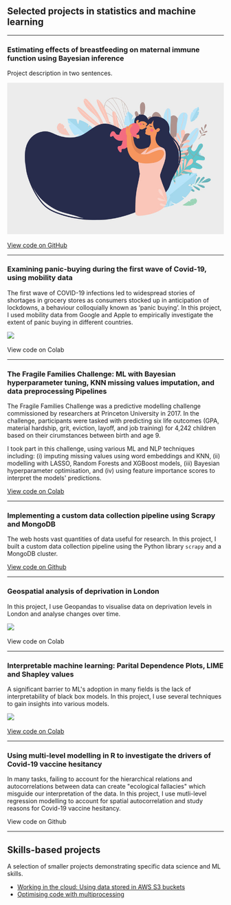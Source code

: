 ## Selected projects in statistics and machine learning

---

### Estimating effects of breastfeeding on maternal immune function using Bayesian inference

Project description in two sentences. 

<img src="images/clipart_FB.jpg?raw=true" />

[View code on GitHub](https://github.com/carmenhove/sphs)

---

### Examining panic-buying during the first wave of Covid-19, using mobility data
The first wave of COVID-19 infections led to widespread stories of shortages in grocery stores as consumers stocked up in anticipation of lockdowns, a behaviour colloquially known as ‘panic buying’. In this project, I used mobility data from Google and Apple to empirically investigate the extent of panic buying in different countries.

<img src="images/mobility.png?raw=true" />

View code on Colab

---

### The Fragile Families Challenge: ML with Bayesian hyperparameter tuning, KNN missing values imputation, and data preprocessing Pipelines
The Fragile Families Challenge was a predictive modelling challenge commissioned by researchers at Princeton University in 2017. In the challenge, participants were tasked with predicting six life outcomes (GPA, material hardship, grit, eviction, layoff, and job training) for 4,242 children based on their cirumstances between birth and age 9. 

I took part in this challenge, using various ML and NLP techniques including: (i) imputing missing values using word embeddings and KNN, (ii) modelling with LASSO, Random Forests and XGBoost models, (iii) Bayesian hyperparameter optimisation, and (iv) using feature importance scores to interpret the models' predictions. 

[View code on Colab](https://colab.research.google.com/drive/1eMRq-WAtegW5_J5OhTPWoeB3QNf64D-A?usp=sharing)

---

### Implementing a custom data collection pipeline using Scrapy and MongoDB
The web hosts vast quantities of data useful for research. In this project, I built a custom data collection pipeline using the Python library `scrapy` and a MongoDB cluster.

[View code on Github](https://github.com/mattschapman/mattschapman.github.io/tree/master/projects/mongodb_crawler/spiders)

---

### Geospatial analysis of deprivation in London
In this project, I use Geopandas to visualise data on deprivation levels in London and analyse changes over time.

<img src="images/london2.png?raw=true"/>

View code on Colab

---

### Interpretable machine learning: Parital Dependence Plots, LIME and Shapley values
A significant barrier to ML's adoption in many fields is the lack of interpretability of black box models. In this project, I use several techniques to gain insights into various models. 

<img src="images/interpretable.png?raw=true"/>

[View code on Colab](https://colab.research.google.com/drive/1Msk1tmph1IQYom596vy3MmMwESID0KaW?usp=sharing)

---

### Using multi-level modelling in R to investigate the drivers of Covid-19 vaccine hesitancy
In many tasks, failing to account for the hierarchical relations and autocorrelations between data can create "ecological fallacies" which misguide our interpretation of the data. In this project, I use mutli-level regression modelling to account for spatial autocorrelation and study reasons for Covid-19 vaccine hesitancy. 

<!-- <img src="images/random_intercept.png?raw=true"/> -->

View code on Github

---

## Skills-based projects
A selection of smaller projects demonstrating specific data science and ML skills.

- [Working in the cloud: Using data stored in AWS S3 buckets](#)
- [Optimising code with multiprocessing](#)
